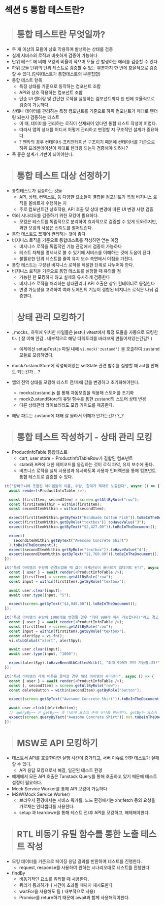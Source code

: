 # 섹션 5 통합 테스트란?

> # 통합 테스트란 무엇일까?

- 두 개 이상의 모듈이 상호 작용하여 발생하는 상태를 검증
- 실제 서비스의 로직과 비슷하게 검증이 가능하다
- 단위 테스트에 비해 모킹의 비율이 적으며 모듈 간 발생하는 에러를 검증할 수 있다.
- 하위 모듈 단위의 단위 테스트로 검증할 수 있는 부분까지 한 번에 효율적으로 검증할 수 있다.(단위테스트가 통합테스트의 부분집합)
- 통합 테스트 항목
  - 특정 상태를 기준으로 동작하는 컴포넌트 조합
  - API와 상호 작용하는 컴포넌트 조합
  - 단순 UI 렌더링 및 간단한 로직을 실행하는 컴포넌트까지 한 번에 효율적으로 검증이 가능하다.
- 상태나 데이터를 관리하는 특정 컴포넌트를 기준으로 하위 컴포넌트가 제대로 렌더링 되는지 검증하는 테스트
  - 이 때, 데이터를 관리하는 로직이 산재되어 있다면 통합 테스트 작성이 어렵다.
  - 따라서 앱의 상태를 어디서 어떻게 관리하고 변경할 지 구조적인 설계가 중요하다.
  - ? 엔카의 경우 컨테이너-프리젠테이션 구조이기 때문에 컨테이너를 기준으로 하위 프레젠테이션이 제대로 렌더링 되는지 검증해야 되려나?
- 즉 좋은 설계가 기반이 되어야한다.

> # 통합 테스트 대상 선정하기

- 통합테스트가 검증하는 것들
  - API, 상태, 컨텍스트, 등 다양한 요소들이 결합된 컴포넌트가 특정 비지니스 로직을 올바르게 수행하는 지
  - 주로 컴포넌트간 상호작용, API 호출 및 상태 변경에 따른 UI 변경 사항 검증
- 여러 시나리오를 검증하기 위한 모킹이 필요하다.
  - 모킹은 테스트를 독립적으로 분리하여 효과적으로 검증할 수 있게 도와주지만, 과한 모킹의 사용은 신뢰도를 떨어트린다.
- 통합 테스트도 쪼개어 관리하는 것이 좋다
- 비지니스 로직을 기준으로 통합테스트를 작성하면 얻는 이점
  - 비지니스 로직을 독립적인 기능 관점에서 검증이 가능하다
  - 테스트 자체를 명세서로 볼 수 있기에 서비스를 이해하는 것에 도움이 된다.
  - 불필요한 단위 테스트를 줄여 유지 보수 측면에서 이점을 가진다.
- 통합 테스트는 구성된 비지니스 로직을 적절한 단위로 나누어야 한다.
- 비지니스 로직을 기준으로 통합 테스트를 실행할 때 유의할 점
  - 가능한 한 모킹하지 않고 실제와 유사하게 검증한다
  - 비지니스 로직을 처리하는 상태관리나 API 호출은 상위 컨테이너로 응집한다
  - 변경 가능성을 고려하여 여러 도메인의 기능이 결합된 비지니스 로직은 나눠 검증한다.

> # 상태 관리 모킹하기

- \_mocks\_ 하위에 위치한 파일들은 jest나 vitest에서 특정 모듈을 자동으로 모킹한다. ( 잘 이해 안감.. 내부적으로 해당 디렉토리를 바라보게 만들어져있는건감? )
  - 예제에선 setupTest.js 파일 내에 `vi.mock('zustand')` 을 호출하여 zustand 모듈로 모킹하였다.
- mockZustandStore에 작성되어있는 setState 관련 함수를 실행할 때 act를 안해도 되는건가 .. ?

- 앱의 전역 상태를 모킹해 테스트 전/후에 값을 변경하고 초기화해야한다.

  - mocks/zustand.js 를 통해 자동모킹을 적용해 스토어를 초기화
  - mockZustandStore의 유틸 함수를 통한 zustand의 스토어 상태 변경
  - 다른 상태관리 라이브러리도 모킹 가이드를 제공한다.

- 해당 파트는 zustand에 대해 잘 몰라서 이해가 안가는건가 ?\_?

> # 통합 테스트 작성하기 - 상태 관리 모킹

- ProductInfoTable 통합테스트
  - cart, user store + ProductInfoTableRow가 결합된 컴포넌트
  - state와 API에 대한 제어코드를 응집하는 것이 로직 파악, 유지 보수에 좋다.
  - 비즈니스 로직을 실제 사용성과 유사하도록 사용자 인터랙션을 통해 컴포넌트 통합 테스트로 검증할 수 있다.

```js
it("장바구니에 포함된 아이템들의 이름, 수량, 합계가 제대로 노출된다", async () => {
  await render(<ProductInfoTable />);

  const [firstItem, secondItem] = screen.getAllByRole("row");
  const firstItemWithin = within(firstItem);
  const secondItemWithin = within(secondItem);

  expect(firstItemWithin.getByText("Handmade Cotton Fish")).toBeInTheDocument();
  expect(firstItemWithin.getByRole("textbox")).toHaveValue("3");
  expect(firstItemWithin.getByText("$2,427.00")).toBeInTheDocument();

  expect(
    secondItemWithin.getByText("Awesome Concrete Shirt")
  ).toBeInTheDocument();
  expect(secondItemWithin.getByRole("textbox")).toHaveValue("4");
  expect(secondItemWithin.getByText("$1,768.00")).toBeInTheDocument();
});

it("특정 아이템의 수량이 변경되었을 때 값이 재계산되어 올바르게 업데이트 된다", async () => {
  const { user } = await render(<ProductInfoTable />);
  const [firstItem] = screen.getAllByRole("row");
  const input = within(firstItem).getByRole("textbox");

  await user.clear(input);
  await user.type(input, "5");

  expect(screen.getByText("$4,045.00")).toBeInTheDocument();
});

it('특정 아이템의 수량이 1000개로 변경될 경우 "최대 999개 까지 가능합니다!"라고 경고 문구가 노출된다', async () => {
  const { user } = await render(<ProductInfoTable />);
  const [firstItem] = screen.getAllByRole("row");
  const input = within(firstItem).getByRole("textbox");
  const alertSpy = vi.fn();
  vi.stubGlobal("alert", alertSpy);

  await user.clear(input);
  await user.type(input, "1000");

  expect(alertSpy).toHaveBeenNthCalledWith(1, "최대 999개 까지 가능합니다!");
});

it("특정 아이템의 삭제 버튼을 클릭할 경우 해당 아이템이 사라진다", async () => {
  const { user } = await render(<ProductInfoTable />);
  const [, secondItem] = screen.getAllByRole("row");
  const deleteButton = within(secondItem).getByRole("button");

  expect(screen.getByText("Awesome Concrete Shirt")).toBeInTheDocument();

  await user.click(deleteButton);
  // queryBy~~ 은 getBy~~ 과 다르게 요소의 존재 유무를 판단한다. getBy는 요소가 없다면 에러가 난다.
  expect(screen.queryByText("Awesome Concrete Shirt")).not.toBeInTheDocument();
});
```

> # MSW로 API 모킹하기

- 테스트서 API를 호출한다면 실행 시간이 증가되고, 서버 이슈로 인한 테스트가 실패할 수 있다.
  - API 응답 모킹으로서 해결, 일관된 테스트 환경
- 예제에서 모든 API 호출은 Tanstack Query를 통해 호출하고 있기 때문에 테스트 설정이 필요하다.
- Mock Service Worker를 통해 API 모킹이 가능하다
- MSW(Mock Service Worker)
  - 브라우저 환경에서는 서비스 워커를, 노드 환경에서는 xhr,fetch 등의 요청을 가로채는 인터셉터를 사용한다.
  - setup 과 teardown을 통해 테스트 전/후 API를 모킹하고, 해제해야한다.

> # RTL 비동기 유틸 함수를 통한 노출 테스트 작성

- 모킹 데이터를 기준으로 페이징 응답 결과를 반환하여 테스트를 진행한다.
  - request, response를 사용하여 원하는 시나리오대로 테스트를 진행한다.
- findBy
  - 비동기적인 요소를 쿼리할 때 사용한다.
  - 쿼리가 통과하거나 시간이 초과될 때까지 재시도한다
  - waitFor을 사용해도 됨 ( 내부적으로 사용)
  - Promise를 return하기 때문에 await과 함께 사용해줘야한다.
